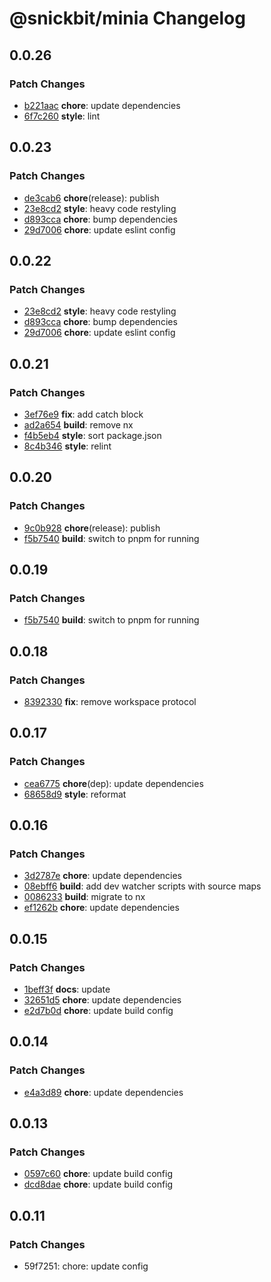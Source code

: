 # @snickbit/minia Changelog

## 0.0.26

### Patch Changes

- [b221aac](https://github.com/snickbit/minia/commit/b221aac) **chore**:  update dependencies
- [6f7c260](https://github.com/snickbit/minia/commit/6f7c260) **style**:  lint

## 0.0.23

### Patch Changes

- [de3cab6](https://github.com/snickbit/minia/commit/de3cab6) **chore**(release):  publish
- [23e8cd2](https://github.com/snickbit/minia/commit/23e8cd2) **style**:  heavy code restyling
- [d893cca](https://github.com/snickbit/minia/commit/d893cca) **chore**:  bump dependencies
- [29d7006](https://github.com/snickbit/minia/commit/29d7006) **chore**:  update eslint config

## 0.0.22

### Patch Changes

- [23e8cd2](https://github.com/snickbit/minia/commit/23e8cd2) **style**:  heavy code restyling
- [d893cca](https://github.com/snickbit/minia/commit/d893cca) **chore**:  bump dependencies
- [29d7006](https://github.com/snickbit/minia/commit/29d7006) **chore**:  update eslint config

## 0.0.21

### Patch Changes

- [3ef76e9](https://github.com/snickbit/minia/commit/3ef76e9) **fix**:  add catch block
- [ad2a654](https://github.com/snickbit/minia/commit/ad2a654) **build**:  remove nx
- [f4b5eb4](https://github.com/snickbit/minia/commit/f4b5eb4) **style**:  sort package.json
- [8c4b346](https://github.com/snickbit/minia/commit/8c4b346) **style**:  relint

## 0.0.20

### Patch Changes

- [9c0b928](https://github.com/snickbit/minia/commit/9c0b928) **chore**(release):  publish
- [f5b7540](https://github.com/snickbit/minia/commit/f5b7540) **build**:  switch to pnpm for running

## 0.0.19

### Patch Changes

- [f5b7540](https://github.com/snickbit/minia/commit/f5b7540) **build**:  switch to pnpm for running

## 0.0.18

### Patch Changes

- [8392330](https://github.com/snickbit/minia/commit/8392330) **fix**:  remove workspace protocol

## 0.0.17

### Patch Changes

- [cea6775](https://github.com/snickbit/minia/commit/cea6775) **chore**(dep):  update dependencies
- [68658d9](https://github.com/snickbit/minia/commit/68658d9) **style**:  reformat

## 0.0.16

### Patch Changes

- [3d2787e](https://github.com/snickbit/minia/commit/3d2787e) **chore**:  update dependencies
- [08ebff6](https://github.com/snickbit/minia/commit/08ebff6) **build**:  add dev watcher scripts with source maps
- [0086233](https://github.com/snickbit/minia/commit/0086233) **build**:  migrate to nx
- [ef1262b](https://github.com/snickbit/minia/commit/ef1262b) **chore**:  update dependencies

## 0.0.15

### Patch Changes

- [1beff3f](https://github.com/snickbit/minia/commit/1beff3f) **docs**:  update
- [32651d5](https://github.com/snickbit/minia/commit/32651d5) **chore**:  update dependencies
- [e2d7b0d](https://github.com/snickbit/minia/commit/e2d7b0d) **chore**:  update build config

## 0.0.14

### Patch Changes

- [e4a3d89](https://github.com/snickbit/minia/commit/e4a3d89) **chore**:  update dependencies

## 0.0.13

### Patch Changes

- [0597c60](https://github.com/snickbit/minia/commit/0597c60) **chore**:  update build config
- [dcd8dae](https://github.com/snickbit/minia/commit/dcd8dae) **chore**:  update build config

## 0.0.11

### Patch Changes

- 59f7251: chore: update config
